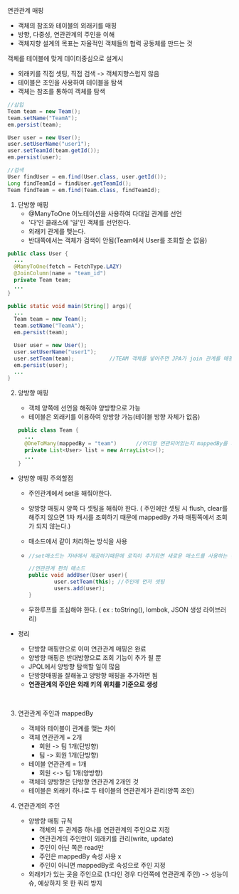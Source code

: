 연관관계 매핑

- 객체의 참조와 테이블의 외래키를 매핑
- 방향, 다중성, 연관관계의 주인을 이해
- 객체지향 설계의 목표는 자율적인 객체들의 협력 공동체를 만드는 것



객체를 테이블에 맞게 데이터중심으로 설계시

- 외래키를 직접 셋팅, 직접 검색 -> 객체지향스럽지 않음
- 테이블은 조인을 사용하여 테이블을 탐색
- 객체는 참조를 통하여 객체를 탐색

```java
//삽입
Team team = new Team();
team.setName("TeamA");
em.persist(team);

User user = new User();
user.setUserName("user1");
user.setTeamId(team.getId());
em.persist(user);

//검색
User findUser = em.find(User.class, user.getId());
Long findTeamId = findUser.getTeamId();
Team findTeam = em.find(Team.class, findTeamId);
```



1. 단방향 매핑
   - @ManyToOne 어노테이션을 사용하여 다대일 관계를 선언
   - '다'인 클래스에 '일'인 객체를 선언한다.
   - 외래키 관계를 맺는다.
   - 반대쪽에서는 객체가 검색이 안됨(Team에서 User를 조회할 순 없음)

```java
public class User {
  ...
  @ManyToOne(fetch = FetchType.LAZY)
  @JoinColumn(name = "team_id")
  private Team team;
  ...
}

public static void main(String[] args){
  ...
  Team team = new Team();
  team.setName("TeamA");
  em.persist(team);

  User user = new User();
  user.setUserName("user1");
  user.setTeam(team);			//TEAM 객체를 넣어주면 JPA가 join 관계를 매핑
  em.persist(user);
  ...
}
```



2. 양방향 매핑

   - 객체 양쪽에 선언을 해줘야 양방향으로 가능
   - 테이블은 외래키를 이용하여 양방향 가능(테이블 방향 자체가 없음)

   ```java
   public class Team {
     ...
     @OneToMany(mappedBy = "team")		//어디랑 연관되어있는지 mappedBy를 써줘야함
     private List<User> list = new ArrayList<>();
     ...
   }
   ```


- 양방향 매핑 주의할점

  - 주인관계에서 set을 해줘야한다.

  - 양방향 매핑시 양쪽 다 셋팅을 해줘야 한다. ( 주인에만 셋팅 시 flush, clear를 해주지 않으면 1차 캐시를 조회하기 때문에 mappedBy 가짜 매핑쪽에서 조회가 되지 않는다.)

  - 매소드에서 같이 처리하는 방식을 사용

  - ```java
    //set매소드는 자바에서 제공하기때문에 로직이 추가되면 새로운 매소드를 사용하는 것이 좋음

    //연관관계 편의 매소드
    public void addUser(User user){
            user.setTeam(this); //주인에 먼저 셋팅
            users.add(user);
    }
    ```

  - 무한루프를 조심해야 한다. ( ex : toString(), lombok, JSON 생성 라이브러리)

- 정리

  - 단방향 매핑만으로 이미 연관관계 매핑은 완료
  - 양방향 매핑은 반대방향으로 조회 기능이 추가 될 뿐
  - JPQL에서 양방향 탐색할 일이 많음
  - 단방향매핑을 잘해놓고 양방향 매핑을 추가하면 됨
  - **연관관계의 주인은 외래 키의 위치를 기준으로 생성**

  ​


3. 연관관계 주인과 mappedBy
   - 객체와 테이블이 관계를 맺는 차이
   - 객체 연관관계 = 2개
     - 회원 -> 팀 1개(단방향)
     - 팀 -> 회원 1개(단방향)
   - 테이블 연관관계 = 1개
     - 회원 <-> 팀 1개(양방향)
   - 객체의 양방향은 단방향 연관관계 2개인 것
   - 테이블은 외래키 하나로 두 테이블의 연관관계가 관리(양쪽 조인)



4. 연관관계의 주인
   - 양방향 매핑 규칙
     - 객체의 두 관계중 하나를 연관관계의 주인으로 지정
     - 연관관계의 주인만이 외래키를 관리(write, update)
     - 주인이 아닌 쪽은 read만
     - 주인은 mappedBy 속성 사용 x
     - 주인이 아니면 mappedBy로 속성으로 주인 지정
   - 외래키가 있는 곳을 주인으로 (1:다인 경우 다인쪽에 연관관계 주인) -> 성능이슈, 예상하지 못 한 쿼리 방지















